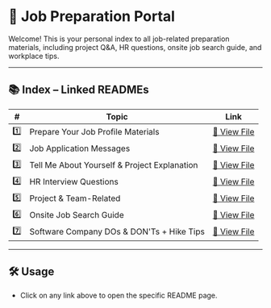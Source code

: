 # 💼 Job Preparation Portal 

Welcome! This is your personal index to all job-related preparation materials, including project Q\&A, HR questions, onsite job search guide, and workplace tips.

---

## 📚 Index – Linked READMEs

| #   | Topic                                        | Link                                                          |
| --- | -------------------------------------------- | ------------------------------------------------------------- |
| 1️⃣ | Prepare Your Job Profile Materials           | [📄 View File](./01%20Job%20Portal.md)                        |
| 2️⃣ | Job Application Messages                     | [📄 View File](./02%20Job%20Application%20Messages.md)                            |
| 3️⃣ | Tell Me About Yourself & Project Explanation | [📄 View File](./03.%20About%20Yourself%20&%20Project.md)     |
| 4️⃣ | HR Interview Questions                       | [📄 View File](./04.%20HR%20Interview%20Question.md)            |
| 5️⃣ | Project & Team-Related                       | [📄 View File](./05%20Project%20&%20Team.md)           |
| 6️⃣ | Onsite Job Search Guide                       | [📄 View File](./06%20%20Onsite%20Job%20Search.md)           |
| 7️⃣ | Software Company DOs & DON'Ts + Hike Tips    | [📄 View File](./07%20Software%20Company%20Etiquette.md) |

---

## 🛠 Usage

* Click on any link above to open the specific README page.

